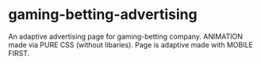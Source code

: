 # gaming-betting-advertising
An adaptive advertising page for gaming-betting company. ANIMATION made via PURE CSS (without libaries). Page is adaptive made with MOBILE FIRST.
